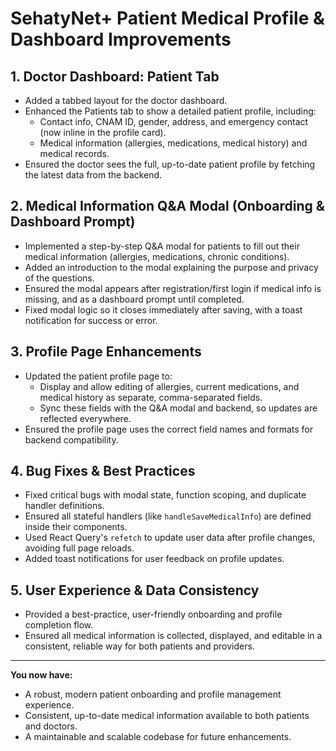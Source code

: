 # SehatyNet+ Patient Medical Profile & Dashboard Improvements

## 1. Doctor Dashboard: Patient Tab
- Added a tabbed layout for the doctor dashboard.
- Enhanced the Patients tab to show a detailed patient profile, including:
  - Contact info, CNAM ID, gender, address, and emergency contact (now inline in the profile card).
  - Medical information (allergies, medications, medical history) and medical records.
- Ensured the doctor sees the full, up-to-date patient profile by fetching the latest data from the backend.

## 2. Medical Information Q&A Modal (Onboarding & Dashboard Prompt)
- Implemented a step-by-step Q&A modal for patients to fill out their medical information (allergies, medications, chronic conditions).
- Added an introduction to the modal explaining the purpose and privacy of the questions.
- Ensured the modal appears after registration/first login if medical info is missing, and as a dashboard prompt until completed.
- Fixed modal logic so it closes immediately after saving, with a toast notification for success or error.

## 3. Profile Page Enhancements
- Updated the patient profile page to:
  - Display and allow editing of allergies, current medications, and medical history as separate, comma-separated fields.
  - Sync these fields with the Q&A modal and backend, so updates are reflected everywhere.
- Ensured the profile page uses the correct field names and formats for backend compatibility.

## 4. Bug Fixes & Best Practices
- Fixed critical bugs with modal state, function scoping, and duplicate handler definitions.
- Ensured all stateful handlers (like `handleSaveMedicalInfo`) are defined inside their components.
- Used React Query's `refetch` to update user data after profile changes, avoiding full page reloads.
- Added toast notifications for user feedback on profile updates.

## 5. User Experience & Data Consistency
- Provided a best-practice, user-friendly onboarding and profile completion flow.
- Ensured all medical information is collected, displayed, and editable in a consistent, reliable way for both patients and providers.

---

**You now have:**
- A robust, modern patient onboarding and profile management experience.
- Consistent, up-to-date medical information available to both patients and doctors.
- A maintainable and scalable codebase for future enhancements. 